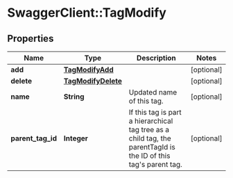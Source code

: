 # SwaggerClient::TagModify

## Properties
Name | Type | Description | Notes
------------ | ------------- | ------------- | -------------
**add** | [**TagModifyAdd**](TagModifyAdd.md) |  | [optional] 
**delete** | [**TagModifyDelete**](TagModifyDelete.md) |  | [optional] 
**name** | **String** | Updated name of this tag. | [optional] 
**parent_tag_id** | **Integer** | If this tag is part a hierarchical tag tree as a child tag, the parentTagId is the ID of this tag&#39;s parent tag. | [optional] 


